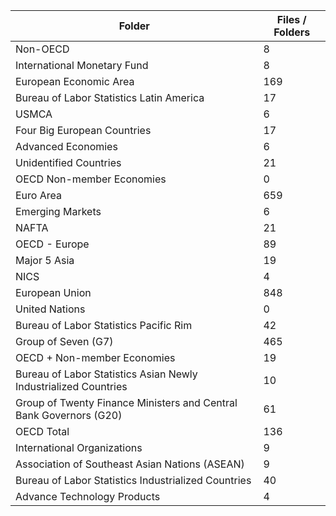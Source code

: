 | Folder                                                             |   Files / Folders |
|--------------------------------------------------------------------|-------------------|
| Non-OECD                                                           |                 8 |
| International Monetary Fund                                        |                 8 |
| European Economic Area                                             |               169 |
| Bureau of Labor Statistics Latin America                           |                17 |
| USMCA                                                              |                 6 |
| Four Big European Countries                                        |                17 |
| Advanced Economies                                                 |                 6 |
| Unidentified Countries                                             |                21 |
| OECD Non-member Economies                                          |                 0 |
| Euro Area                                                          |               659 |
| Emerging Markets                                                   |                 6 |
| NAFTA                                                              |                21 |
| OECD - Europe                                                      |                89 |
| Major 5 Asia                                                       |                19 |
| NICS                                                               |                 4 |
| European Union                                                     |               848 |
| United Nations                                                     |                 0 |
| Bureau of Labor Statistics Pacific Rim                             |                42 |
| Group of Seven (G7)                                                |               465 |
| OECD + Non-member Economies                                        |                19 |
| Bureau of Labor Statistics Asian Newly Industrialized Countries    |                10 |
| Group of Twenty Finance Ministers and Central Bank Governors (G20) |                61 |
| OECD Total                                                         |               136 |
| International Organizations                                        |                 9 |
| Association of Southeast Asian Nations (ASEAN)                     |                 9 |
| Bureau of Labor Statistics Industrialized Countries                |                40 |
| Advance Technology Products                                        |                 4 |